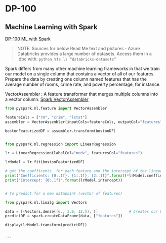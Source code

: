 # DP-100
## Machine Learning with Spark

[DP-100 ML with Spark](https://docs.microsoft.com/en-us/learn/modules/perform-machine-learning-with-azure-databricks/2-understand)

>NOTE: Sources for below Read Me text and pictures
       - Azure Databricks provides a large number of datasets. Access them in a .dbc with:
       ```python
        %fs ls “databricks-datasets”
         ```

Spark differs from many other machine learning frameworks in that we train our model on a single column that contains a vector of all of our features. Prepare the data by creating one column named features that has the average number of rooms, crime rate, and poverty percentage, for instance.

VectorAssembler : A feature transformer that merges multiple columns into a vector column.
[Spark VectorAssembler](https://spark.apache.org/docs/3.1.1/api/python/reference/api/pyspark.ml.feature.VectorAssembler.html)

```python
from pyspark.ml.feature import VectorAssembler

featureCols = ["rm", "crim", "lstat"]
assembler = VectorAssembler(inputCols=featureCols, outputCol="features")

bostonFeaturizedDF = assembler.transform(bostonDF)


from pyspark.ml.regression import LinearRegression

lr = LinearRegression(labelCol="medv", featuresCol="features")

lrModel = lr.fit(bostonFeaturizedDF)

# get the coefficents  for each feature and the intercept of the linear model created
print("Coefficients: {0:.1f}, {1:.1f}, {2:.1f}".format(*lrModel.coefficients))
print("Intercept: {0:.1f}".format(lrModel.intercept))


# To predict for a new datapoint (vector of features)

from pyspark.ml.linalg import Vectors

data = [(Vectors.dense([6., 3.6, 12.]), )]              # Creates our hypothetical data point
predictDF = spark.createDataFrame(data, ["features"])

display(lrModel.transform(predictDF))


'''





